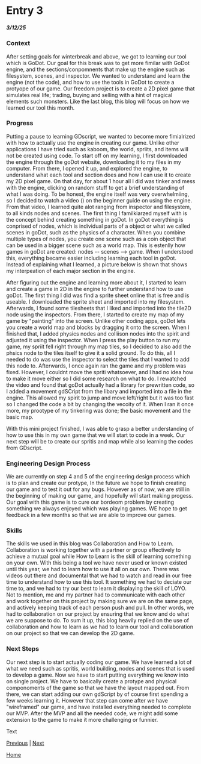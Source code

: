 # Entry 3
##### 3/12/25

### Context

After setting goals for winterbreak and above, we got to learning our tool which is GoDot. Our goal for this break was to get more fimilar with GoDot engine, and the sections/conpomnents that make up the engine such as filesystem, scenes, and inspector. We wanted to understand and learn the engine (not the code), and how to use the tools in GoDot to create a protyope of our game. Our freedom project is to create a 2D pixel game that simulates real life; trading, buying and selling with a hint of magical elements such monsters. Like the last blog, this blog will focus on how we learned our tool this month. 

### Progress

Putting a pause to learning GDscript, we wanted to become more fimialrized with how to actually use the engine in creating our game. Unlike other applications I have tried such as kaboom, the world, spriits, and items will not be created using code. To start off on my learning, I first downloaded the engine through the goDot website, downloading it to my files in my computer. From there, I opened it up, and explored the engine, to understand what each tool and section does and how I can use it to create my 2D pixel game. On that day, for about 1 hour all I did was tinker and mess with the engine, clicking on random stuff to get a brief understanding of what I was doing. To be honest, the engine itself was very overwhelmiing, so I decided to watch a video () on the beginner guide on using the engine. From that video, I learned quite alot ranging from inspector and filesystem, to all kinds nodes and scenes. The first thing I familkiarzed myself with is the concept behind creating something in goDot. In goDot everything is conprised of nodes, which is individual parts of a object or what we called scenes in goDot, such as the physics of a character. When you combine multiple types of nodes, you create one scene such as a coin object that can be used in a bigger scene such as a world map. This is estenlly how games in goDot are created: nodes -- scenes --> game. When I understood this, everything became easier including learning each tool in goDot. Instead of explaining what I learned, a picture below is shown that shows my interpeation of each major section in the engine. 


After figuring out the engine and learning more about it, I started to learn and create a game in 2D in the engine to further understand how to use goDot. The first thing I did was find a sprite sheet online that is free and is useable. I downloaded the sprite sheet and imported into my filesystem. Afterwards, I found some tilesheets that I liked and imported into the tile2D node using the inspectors. From there, I started to create my map of my game by "painting" into the screen. Unlike other coding apps, goDot lets you create a world map and blocks by dragging it onto the screen. When I finished that, I added physics nodes and colliison nodes into the spirit and adjusted it using the inspector. When I press the play button to run my game, my spriit fell right through my map tiles, so I decided to also add the phsics node to the tiles itself to give it a solid ground. To do this, all I needed to do was use the inspector to select the tiles that I wanted to add this node to. Afterwards, I once again ran the game and my problem was fixed. However, I couldnt move the spriti whatsoever, and I had no idea how to make it move either so I did some research on what to do. I rewatched the video and found that goDot actually had a library for prewritten code, so I added a movement gdSCript from the libary and imported into a file in the engine. This allowed my spirit to jump and move left/right but it was too fast so I changed the code a bit by changing the vecoity of it. When I ran it once more, my prootype of my tinkering was done; the basic movement and the basic map. 






With this mini project finished, I was able to grasp a better understanding of how to use this in my own game that we will start to code in a week. Our next step will be to create our spritis and map while also learning the codes from GDscript. 



### Engineering Design Process

We are currently on step 4 and 5 of the engineering design process which is to plan and create our protype, In the future we hope to finish creating our game and to test it out for any bugs. However as of now, we are still in the beginning of making our game, and hopefully will start making progess. Our goal with this game is to cure our bordeom problem by creating something we always enjoyed which was playing games. WE hope to get feedback in a few months so that we are able to improve our games.

### Skills

The skills we used in this blog was Collaboration and How to Learn. Collaboration is working together with a partner or group effectively to achieve a mutual goal while How to Learn is the skill of learning something on your own. With this being a tool we have never used or known existed until this year, we had to learn how to use it all on our own. There was videos out there and documental that we had to watch and read in our free time to understand how to use this tool. It something we had to deciate our time to, and we had to try our best to learn it displaying the skill of LOYO. Not to mention, me and my partner had to communicate with each other and work together on this project by making sure we are on the same page, and actively keeping track of each person push and pull. In other words, we had to collaboration on our project by ensuring that we know and do what we are suppose to do. To sum it up, this blog heavily replied on the use of collaboration and how to learn as we had to learn our tool and collaboration on our project so that we can develop the 2D game. 

### Next Steps
Our next step is to start actually coding our game. We have learned a lot of what we need such as spritis, world building, nodes and scenes that is used to develop a game. Now we have to start putting everything we know into on single project. We have to basically create a protype and physical componoments of the game so that we have the layout mapped out. From there, we can start adding our own gdScript by of course first spending a few weeks learning it. However that step can come after we have "wireframed" our game, and have installed everything needed to complete our MVP. After the MVP and all the needed code, we might add some extension to the game to make it more challenging or funnier. 






Text

[Previous](entry02.md) | [Next](entry04.md)

[Home](../README.md)
